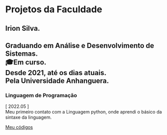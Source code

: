 # Projetos da Faculdade
Irion Silva.  
---
Graduando em Análise e Desenvolvimento de Sistemas.  
🎓Em curso.  
Desde 2021, até os dias atuais.  
Pela Universidade Anhanguera.  
---
### Linguagem de Programação
[ 2022.05 ]  
Meu primeiro contato com a Linguagem python, onde aprendi o básico da sintaxe da linguagem.  

[Meu códigos](https://github.com/irion-silva/projetos-da-faculdade/tree/main/linguagem-de-programacao)
  
